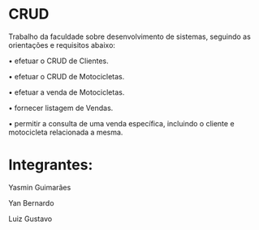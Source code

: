 # CRUD

Trabalho da faculdade sobre desenvolvimento de sistemas, seguindo as orientações e requisitos abaixo:

•	efetuar o CRUD de Clientes. 

•	efetuar o CRUD de Motocicletas. 

•	efetuar a venda de Motocicletas. 

•	fornecer listagem de Vendas. 

•	permitir a consulta de uma venda específica, incluindo o cliente e motocicleta relacionada a mesma. 

#
# Integrantes:
 
Yasmin Guimarães

Yan Bernardo

Luiz Gustavo
